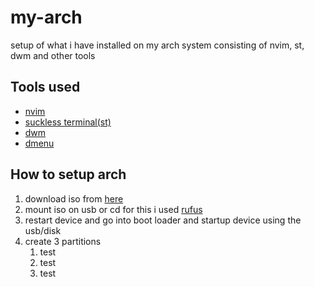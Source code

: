 # my-arch
setup of what i have installed on my arch system
consisting of nvim, st, dwm and other tools


## Tools used
  - [nvim](https://neovim.io/)
  - [suckless terminal(st)](https://st.suckless.org/)
  - [dwm](https://dwm.suckless.org/)
  - [dmenu](https://tools.suckless.org/dmenu/)
  
## How to setup arch

1. download iso from [here](https://archlinux.org/download/)
2. mount iso on usb or cd for this i used [rufus](https://rufus.ie)
3. restart device and go into boot loader and startup device using the usb/disk
4. create 3 partitions
    1. test
    2. test
    3. test
